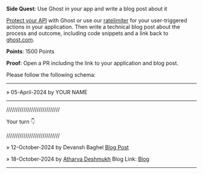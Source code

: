 **Side Quest**: Use Ghost in your app and write a blog post about it

[Protect your API](https://www.ghost.com/docs/apis/introduction) with Ghost or use our [ratelimiter](https://www.ghost.com/docs/ratelimiting/introduction) for your user-triggered actions in your application. Then write a technical blog post about the process and outcome, including code snippets and a link back to [ghost.com](https://ghost.com).

**Points**: 1500 Points

**Proof**: Open a PR including the link to your application and blog post.

Please follow the following schema:

---

» 05-April-2024 by YOUR NAME

---

////////////////////////////

Your turn 👇

////////////////////////////

» 12-October-2024 by Devansh Baghel [Blog Post](https://dev.to/devanshbaghel/enhancing-codestash-with-ghosts-ratelimiter-4d8c)

» 18-October-2024 by [Atharva Deshmukh](https://oss.gg/Atharva-3000) Blog Link: [Blog](https://dev.to/atharva3000/ghost-rate-limiting-made-super-easy-and-how-i-used-it-2kca)

---
